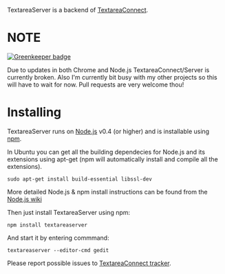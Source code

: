 TextareaServer is a backend of [TextareaConnect][].

# NOTE

[![Greenkeeper badge](https://badges.greenkeeper.io/epeli/TextareaServer.svg)](https://greenkeeper.io/)

Due to updates in both Chrome and Node.js TextareaConnect/Server is currently broken. 
Also I'm currently bit busy with my other projects so this will have to wait for now. 
Pull requests are very welcome thou!

# Installing

TextareaServer runs on [Node.js][] v0.4 (or higher) and is installable using
[npm][].

In Ubuntu you can get all the building dependecies for Node.js and its
extensions using apt-get (npm will automatically install and compile all the
extensions).

    sudo apt-get install build-essential libssl-dev

More detailed Node.js & npm install instructions can be found from the [Node.js
wiki](https://github.com/ry/node/wiki/Installation)

Then just install TextareaServer using npm:

    npm install textareaserver

And start it by entering commmand:

    textareaserver --editor-cmd gedit

Please report possible issues to [TextareaConnect tracker][].

[Node.js]: http://nodejs.org/
[npm]: http://npmjs.org/
[TextareaConnect]: https://github.com/epeli/TextareaConnect
[TextareaConnect tracker]: https://github.com/epeli/TextareaConnect/issues
